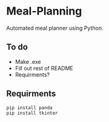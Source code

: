 # Meal-Planning
Automated meal planner using Python.


## To do
* Make .exe
* Fill out rest of README
* Requirments?



## Requirments
```
pip install panda
pip install tkinter
```

